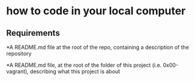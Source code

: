 # how to code in your local computer

## Requirements

*A README.md file at the root of the repo, containing a description of the repository

*A README.md file, at the root of the folder of this project (i.e. 0x00-vagrant), describing what this project is about
